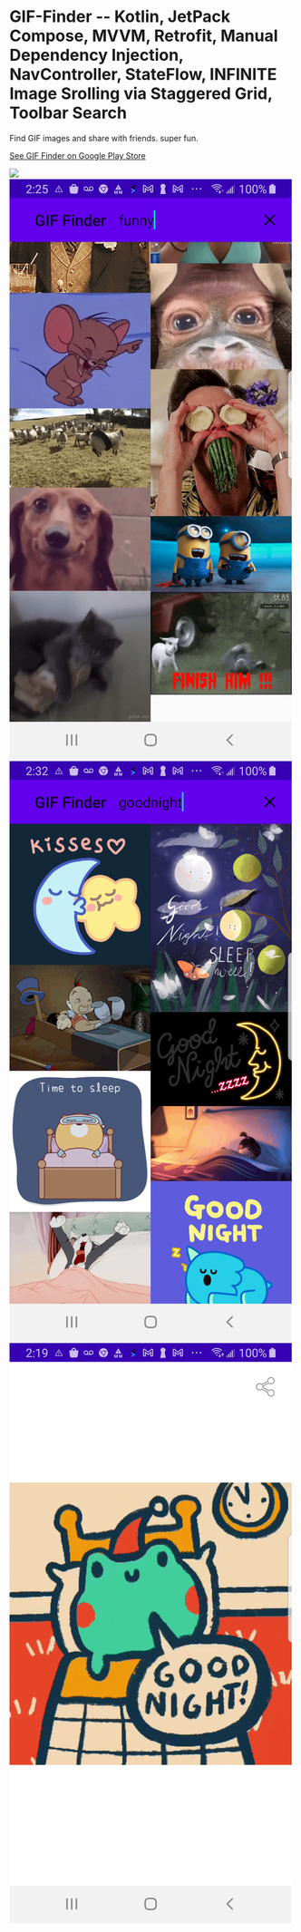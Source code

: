 # GIF-Finder -- Kotlin, JetPack Compose, MVVM, Retrofit, Manual Dependency Injection, NavController, StateFlow, INFINITE Image Srolling via Staggered Grid, Toolbar Search

Find GIF images and share with friends.  super fun.


[See GIF Finder on Google Play Store](https://play.google.com/store/apps/details?id=com.kk.android.fuzzy_waddle)


<img src="/JAVA/GIF-Finder-Java/external/screenshot_main2.png"/>


<img src="/JAVA/GIF-Finder-Java/external/screenshot_main4.png"/>


<img src="/JAVA/GIF-Finder-Java/external/screenshot_main6.png"/>


<img src="/JAVA/GIF-Finder-Java/external/screenshot_details2.png"/>

